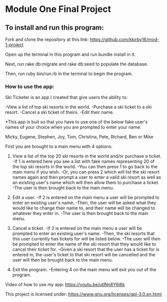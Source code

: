# Module One Final Project

## To install and run this program:

Fork and clone the repository at this link: https://github.com/kkirby16/mod-1-project

Open up the terminal in this program and run bundle install in it.

Next, run rake db:migrate and rake db:seed to populate the database.

Then, run ruby bin/run.rb in the terminal to begin the program.

### How to use the app:

Ski Ticketer is an app I created that give users the ability to: 

-View a list of top ski resorts in the world.
-Purchase a ski ticket to a ski resort.
-Cancel a ski ticket of theirs. 
-Edit their name.

*This app is buit so that you have to use one of the below fake user's names of your choice when you are prompted to enter your name:

Micky, Eugene, Stephen, Joy, Tom, Christina, Pete, Richard, Ben or Mike

First you are brought to a main menu with 4 options: 

  1. View a list of the top 20 ski resorts in the world and/or purchase a ticket. 
    -If 1 is entered here you see a list with fake names representing 20 of the top ski resorts in the world. -You can then press 1 to go back to the main menu if you wish. 
    -Or, you can press 2 which will list the ski resort names again and then prompt a user to enter a valid ski resort as well as an existing user's name which will then allow them to purchase a ticket. 
    -The user is then brought back to the main menu.

  2. Edit a user. 
    -If 2 is entered on the main menu a user will be prompted to enter an existing user's name. 
    -Then, the user will be asked what they would like to change their name to, and their name will be changed to whatever they enter in.
    -The user is then brought back to the main menu.

  3. Cancel a ticket.
    -If 3 is entered on the main menu a user will be prompted to enter an existing user's name. 
    -Then, the ski resorts that this user currently has tickets for will be listed below. 
    -The user will then be prompted to enter the name of the ski resort that they would like to cancel their ticket for.
    -Given a ski resort that the user has a ticket for is entered in, the user's ticket to that ski resort will be cancelled and the user will then be brought back to the main menu.

  4. Exit the program. 
    -Entering 4 on the main menu will exit you out of the program. 

Video of how to use my app: https://youtu.be/utlNn8Y6i6k

This project is licensed under: https://www.gnu.org/licenses/gpl-3.0.en.html
